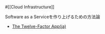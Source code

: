 #[[Cloud Infrastructure]]

Software as a Serviceを作り上げるための方法論

- [The Twelve-Factor App(ja)](https://12factor.net/ja/)